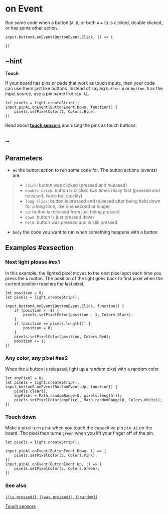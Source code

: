 # on Event

Run some code when a button (``A``, ``B``, or both ``A`` + ``B``) is clicked, double clicked, or has some other action.

```sig
input.buttonA.onEvent(ButtonEvent.Click, () => {

})
```

## ~hint
**Touch**

If your board has pins or pads that work as touch inputs, then your code can use them just like buttons.
Instead of saying `button A` or `button B` as the input source, use a pin name like `pin A1`.

```block
let pixels = light.createStrip();
input.pinA1.onEvent(ButtonEvent.Down, function() {
    pixels.setPixelColor(1, Colors.Blue)
})
```

Read about [**touch sensors**](/reference/input/button/touch-sensors) and using the pins as touch buttons.
## ~

## Parameters

* ``ev`` the button action to run some code for. The button actions (events) are:
> * ``click``: button was clicked (pressed and released)
> * ``double click``: button is clicked two times really fast (pressed and released, twice but quickly)
> * ``long click``: button is pressed and released after being held down for a long time, like one second or longer
> * ``up``: button is released from just being pressed
> * ``down``: button is just pressed down
> * ``held``: button was pressed and is still pressed
* ``body`` the code you want to run when something happens with a button

## Examples #exsection

### Next light please #ex1

In this example, the lighted pixel moves to the next pixel spot each time you press the `A` button. The position of
the light goes back to first pixel when the current position reaches the last pixel.

```blocks
let position = 0;
let pixels = light.createStrip();

input.buttonA.onEvent(ButtonEvent.Click, function() {
    if (position > -1) {
        pixels.setPixelColor(position - 1, Colors.Black);
    }
    if (position == pixels.length()) {
        position = 0;
    }
    pixels.setPixelColor(position, Colors.Red);
    position += 1;
})
```

### Any color, any pixel #ex2

Wnen the ``B`` button is released, light up a random pixel with a random color.

```blocks
let anyPixel = 0;
let pixels = light.createStrip();
input.buttonB.onEvent(ButtonEvent.Up, function() {
    pixels.clear();
    anyPixel = Math.randomRange(0, pixels.length());
    pixels.setPixelColor(anyPixel, Math.randomRange(0, Colors.White));
})
```

### Touch down

Make a pixel turn `pink` when you touch the capacitive pin `pin A1` on the board. The pixel then turns
`green` when you lift your finger off of the pin.

```blocks
let pixels = light.createStrip();

input.pinA1.onEvent(ButtonEvent.Down, () => {
    pixels.setPixelColor(5, Colors.Pink);
})
input.pinA1.onEvent(ButtonEvent.Up, () => {
    pixels.setPixelColor(5, Colors.Green);
})
```

### See also

[``||is pressed||``](/reference/input/button/is-pressed),
[``||was pressed||``](/reference/input/button/was-pressed),
[``||random||``](/blocks/math#random-value)

[Touch sensors](/reference/input/button/touch-sensors)

